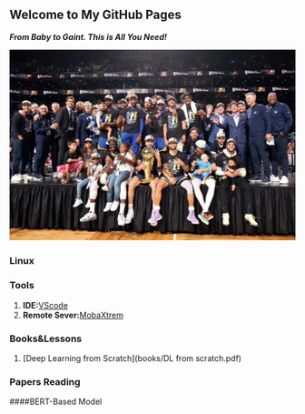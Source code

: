 ## Welcome to My GitHub Pages
***From Baby to Gaint. This is All You Need!***

![GSW](image/2022finals.jpg "GSW")
### Linux


### Tools
1. **IDE:**[VScode](https://blog.csdn.net/weixin_50821119/article/details/110528064)
2. **Remote Sever:**[MobaXtrem](https://mobaxterm.mobatek.net/)



### Books&Lessons
1. [Deep Learning from Scratch](books/DL from scratch.pdf)  


### Papers Reading
####BERT-Based Model

